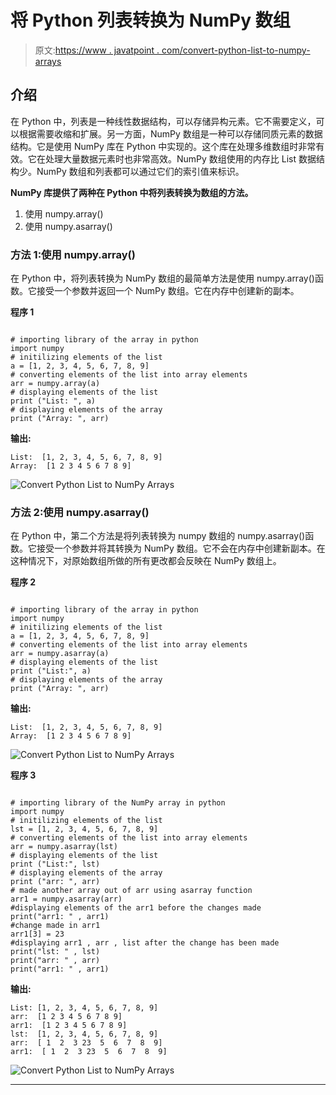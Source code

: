 # 将 Python 列表转换为 NumPy 数组

> 原文:[https://www . javatpoint . com/convert-python-list-to-numpy-arrays](https://www.javatpoint.com/convert-python-list-to-numpy-arrays)

## 介绍

在 Python 中，列表是一种线性数据结构，可以存储异构元素。它不需要定义，可以根据需要收缩和扩展。另一方面，NumPy 数组是一种可以存储同质元素的数据结构。它是使用 NumPy 库在 Python 中实现的。这个库在处理多维数组时非常有效。它在处理大量数据元素时也非常高效。NumPy 数组使用的内存比 List 数据结构少。NumPy 数组和列表都可以通过它们的索引值来标识。

**NumPy 库提供了两种在 Python 中将列表转换为数组的方法。**

1.  使用 numpy.array()
2.  使用 numpy.asarray()

### 方法 1:使用 numpy.array()

在 Python 中，将列表转换为 NumPy 数组的最简单方法是使用 numpy.array()函数。它接受一个参数并返回一个 NumPy 数组。它在内存中创建新的副本。

**程序 1**

```

# importing library of the array in python
import numpy
# initilizing elements of the list
a = [1, 2, 3, 4, 5, 6, 7, 8, 9]
# converting elements of the list into array elements
arr = numpy.array(a)
# displaying elements of the list
print ("List: ", a)
# displaying elements of the array
print ("Array: ", arr)

```

**输出:**

```
List:  [1, 2, 3, 4, 5, 6, 7, 8, 9]
Array:  [1 2 3 4 5 6 7 8 9]

```

![Convert Python List to NumPy Arrays](img/0110e952aae48c2c3350aba8a2ee5285.png)

### 方法 2:使用 numpy.asarray()

在 Python 中，第二个方法是将列表转换为 numpy 数组的 numpy.asarray()函数。它接受一个参数并将其转换为 NumPy 数组。它不会在内存中创建新副本。在这种情况下，对原始数组所做的所有更改都会反映在 NumPy 数组上。

**程序 2**

```

# importing library of the array in python
import numpy
# initilizing elements of the list
a = [1, 2, 3, 4, 5, 6, 7, 8, 9]
# converting elements of the list into array elements
arr = numpy.asarray(a)
# displaying elements of the list
print ("List:", a)
# displaying elements of the array
print ("Array: ", arr)

```

**输出:**

```
List:  [1, 2, 3, 4, 5, 6, 7, 8, 9]
Array:  [1 2 3 4 5 6 7 8 9]

```

![Convert Python List to NumPy Arrays](img/267b02eb39f851d505d7409e4258b3e4.png)

**程序 3**

```

# importing library of the NumPy array in python
import numpy
# initilizing elements of the list
lst = [1, 2, 3, 4, 5, 6, 7, 8, 9]
# converting elements of the list into array elements
arr = numpy.asarray(lst)
# displaying elements of the list
print ("List:", lst)
# displaying elements of the array
print ("arr: ", arr)
# made another array out of arr using asarray function
arr1 = numpy.asarray(arr)
#displaying elements of the arr1 before the changes made
print("arr1: " , arr1)
#change made in arr1
arr1[3] = 23
#displaying arr1 , arr , list after the change has been made
print("lst: " , lst)
print("arr: " , arr)
print("arr1: " , arr1)

```

**输出:**

```
List: [1, 2, 3, 4, 5, 6, 7, 8, 9]
arr:  [1 2 3 4 5 6 7 8 9]
arr1:  [1 2 3 4 5 6 7 8 9]
lst:  [1, 2, 3, 4, 5, 6, 7, 8, 9]
arr:  [ 1  2  3 23  5  6  7  8  9]
arr1:  [ 1  2  3 23  5  6  7  8  9]

```

![Convert Python List to NumPy Arrays](img/4d2ece63de11c7c8abee0adb934ef307.png)

* * *